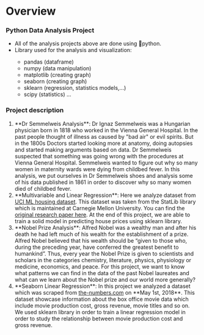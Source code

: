# Overview
<h3 align="left">Python Data Analysis Project</h3>
<ul>
  <li>All of the analysis projects above are done using 🐍python.</li>
  <li>Library used for the analysis and visualization:</li>
  <ul>
    <li>pandas (dataframe)</li>
    <li>numpy (data manipulation)</li>
    <li>matplotlib (creating graph)</li>
    <li>seaborn (creating graph)</li>
    <li>sklearn (regression, statistics models,...)</li>
    <li>scipy (statistics) ...</li>
  </ul>
</ul>
<h3 align="left">Project description</h3>
<ol>
  <li>
    **Dr Semmelweis Analysis**: Dr Ignaz Semmelweis was a Hungarian physician born in 1818 who worked in the Vienna General Hospital. In the past people thought of illness as caused by "bad air" or evil spirits. But in the 1800s Doctors started looking more at anatomy, doing autopsies and started making arguments based on data. Dr Semmelweis suspected that something was going wrong with the procedures at Vienna General Hospital. Semmelweis wanted to figure out why so many women in maternity wards were dying from childbed fever. In this analysis, we put ourselves in Dr Semmelweis shoes and analysis some of his data published in 1861 in order to discover why so many women died of childbed fever.
  </li>
  <li>
   **Multivariable and Linear Regression**: Here we analyze dataset from <a href="https://archive.ics.uci.edu/ml/machine-learning-databases/housing/">UCI ML housing dataset</a>. This dataset was taken from the StatLib library which is maintained at Carnegie Mellon University. You can find the <a href="https://deepblue.lib.umich.edu/bitstream/handle/2027.42/22636/0000186.pdf?sequence=1&isAllowed=y">original research paper here</a>. At the end of this project, we are able to train a solid model in predicting house prices using sklearn library.
  </li>
  <li>
    **Nobel Prize Analysis**: Alfred Nobel was a wealthy man and after his death he had left much of his wealth for the establishment of a prize. Alfred Nobel believed that his wealth should be “given to those who, during the preceding year, have conferred the greatest benefit to humankind”. Thus, every year the Nobel Prize is given to scientists and scholars in the categories chemistry, literature, physics, physiology or medicine, economics, and peace. For this project, we want to know what patterns we can find in the data of the past Nobel laureates and what can we learn about the Nobel prize and our world more generally?
  </li>
  <li>
    **Seaborn Linear Regression**: In this project we analyzed a dataset which was scraped from <a href="https://www.the-numbers.com/movie/budgets">the-numbers.com</a> on **May 1st, 2018**. This dataset showcase information about the box office movie data which include movie production cost, gross revenue, movie titles and so on. We used sklearn library in order to train a linear regression model in order to study the relationship between movie production cost and gross revenue.
  </li>
</ol>
